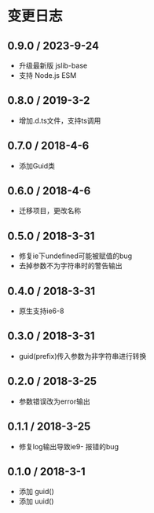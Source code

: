 # 变更日志

## 0.9.0 / 2023-9-24

- 升级最新版 jslib-base
- 支持 Node.js ESM

## 0.8.0 / 2019-3-2

- 增加.d.ts文件，支持ts调用

## 0.7.0 / 2018-4-6

- 添加Guid类

## 0.6.0 / 2018-4-6

- 迁移项目，更改名称

## 0.5.0 / 2018-3-31

- 修复ie下undefined可能被赋值的bug
- 去掉参数不为字符串时的警告输出

## 0.4.0 / 2018-3-31

- 原生支持ie6-8

## 0.3.0 / 2018-3-31

- guid(prefix)传入参数为非字符串进行转换

## 0.2.0 / 2018-3-25

- 参数错误改为error输出

## 0.1.1 / 2018-3-25

- 修复log输出导致ie9- 报错的bug

## 0.1.0 / 2018-3-1

- 添加 guid()
- 添加 uuid()
